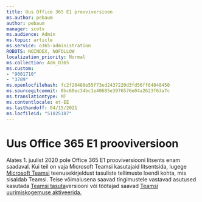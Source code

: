 ```yaml
---
title: Uus Office 365 E1 prooviversioon
ms.author: pebaum
author: pebaum
manager: scotv
ms.audience: Admin
ms.topic: article
ms.service: o365-administration
ROBOTS: NOINDEX, NOFOLLOW
localization_priority: Normal
ms.collection: Adm_O365
ms.custom:
- "9001710"
- "3789"
ms.openlocfilehash: fc2f20488e55f73ed2437220d3fd56ff64848450
ms.sourcegitcommit: 8bc60ec34bc1e40685e3976576e04a2623f63a7c
ms.translationtype: MT
ms.contentlocale: et-EE
ms.lasthandoff: 04/15/2021
ms.locfileid: "51825187"
---
```

# <a name="new-office-365-e1-trial"></a>Uus Office 365 E1 prooviversioon

Alates 1. juulist 2020 pole Office 365 E1 prooviversiooni litsents enam saadaval. Kui teil on vaja Microsoft Teamsi kasutajaid litsentsida, lugege [Microsoft Teamsi](https://docs.microsoft.com/office365/servicedescriptions/teams-service-description) teenusekirjeldust tasuliste tellimuste loendi kohta, mis sisaldab Teamsi. Teise võimalusena saavad tingimustele vastavad asutused kasutada [Teamsi tasuta](https://support.office.com/article/Welcome-to-Microsoft-Teams-free-6d79a648-6913-4696-9237-ed13de64ae3c)versiooni või töötajad saavad [Teamsi uurimiskogemuse aktiveerida.](https://docs.microsoft.com/MicrosoftTeams/teams-exploratory)
